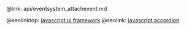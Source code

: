 @link: api/eventsystem_attachevent.md

@seolinktop: [javascript ui framework](https://webix.com)
@seolink: [javascript accordion](https://webix.com/widget/accordion/)